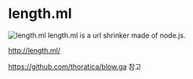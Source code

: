 # length.ml
![length.ml](https://i.imgur.com/Eb8GbcU.png)
length.ml is a url shrinker made of node.js.

http://length.ml/

https://github.com/thoratica/blow.ga 참고
